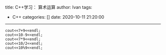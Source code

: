 title: C++学习： 算术运算
author: Ivan
tags:
  - C++
categories: []
date: 2020-10-11 21:20:00
---
```
cout<<7+9<<endl;
cout<<10-9<<endl;
cout<<7*9<<endl;
cout<<10/2<<endl;
cout<<10%9<<endl;
```